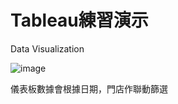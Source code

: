 # Tableau練習演示
Data Visualization

![image](https://github.com/qcianxhiang/TableauDemo/blob/main/%E6%AF%8F%E6%97%A5CPC%E6%83%85%E6%B3%81.gif)

儀表板數據會根據日期，門店作聯動篩選

